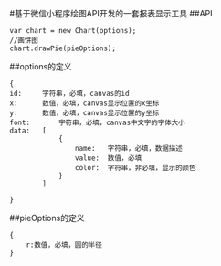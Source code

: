 #基于微信小程序绘图API开发的一套报表显示工具
##API
	
	var chart = new Chart(options);
	//画饼图
    chart.drawPie(pieOptions);
	
##options的定义
	
	{
	id:		字符串，必填，canvas的id
	x:		数值，必填，canvas显示位置的x坐标
	y:		数值，必填，canvas显示位置的y坐标
	font:		字符串，必填，canvas中文字的字体大小
	data:	[
				{
					name:	字符串，必填，数据描述
					value:	数值，必填
					color:	字符串，非必填，显示的颜色
				}
			]
		
	}
	
##pieOptions的定义
	
	{
		r:数值，必填，圆的半径
	}
